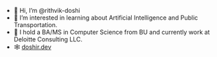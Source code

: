- 👋 Hi, I’m @rithvik-doshi
- 👀 I’m interested in learning about Artificial Intelligence and Public Transportation.
- 🌱 I hold a BA/MS in Computer Science from BU and currently work at Deloitte Consulting LLC.
- 🕸️ [doshir.dev](https://doshir.dev)
